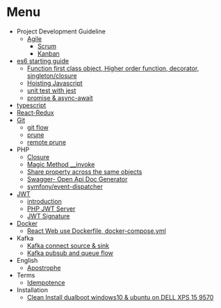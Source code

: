 # Menu

* Project Development Guideline
	* [Agile](https://github.com/harryosmar/what-do-i-learn-today/tree/master/02-07-2019#agile)
		* [Scrum](https://github.com/harryosmar/what-do-i-learn-today/tree/master/02-07-2019#scrum)
		* [Kanban](https://github.com/harryosmar/what-do-i-learn-today/tree/master/02-07-2019#kanban)
* [es6 starting guide](https://github.com/harryosmar/es6-guides-getting-started)
	* [Function first class object, Higher order function, decorator, singleton/closure](https://github.com/harryosmar/what-do-i-learn-today/blob/master/09-06-2019/readme.md)
	* [Hoisting Javascript](https://github.com/harryosmar/what-do-i-learn-today/blob/master/08-06-2019/readme.md)
	* [unit test with jest](https://github.com/harryosmar/es6-guides-getting-started/tree/jest)
	* [promise & async-await](https://github.com/harryosmar/es6-guides-getting-started/tree/promise)
* [typescript](https://github.com/harryosmar/understanding-typescript)
* [React-Redux](https://github.com/harryosmar/the-complete-react-course-with-redux)
* [Git](https://git-scm.com/)
	* [git flow](https://www.atlassian.com/git/tutorials/comparing-workflows/gitflow-workflow)
	* [prune](https://github.com/harryosmar/what-do-i-learn-today/blob/master/21-01-2019/readme.md#git-prune)
	* [remote prune](https://github.com/harryosmar/what-do-i-learn-today/blob/master/21-01-2019/readme.md#git-remote-prune)
* PHP
	* [Closure](https://github.com/harryosmar/sample-phpunit-test/blob/closure/tests/unit/CallbackTest.php)
	* [Magic Method __invoke](https://github.com/harryosmar/what-do-i-learn-today/tree/master/24-01-2019/readme.md#php-magic-method-__invoke)
	* [Share property across the same objects](https://github.com/harryosmar/what-do-i-learn-today/tree/master/15-02-2019/readme.md#share-property-across-the-same-objects)
	* [Swagger- Open Api Doc Generator](https://github.com/harryosmar/php-bootstrap/blob/swagger/readme.md)
	* [symfony/event-dispatcher](https://github.com/harryosmar/sample-phpunit-test/blob/event-manager/tests/unit/EventManagerTest.php)
* [JWT](https://jwt.io/)
	* [introduction](https://github.com/harryosmar/what-do-i-learn-today/tree/master/02-02-2019/readme.md#jwt)
	* [PHP JWT Server](https://github.com/harryosmar/php-bootstrap/tree/jwt-server)
	* [JWT Signature](https://github.com/harryosmar/sample-phpunit-test/blob/jwt-signature/tests/unit/RS256Test.php)
* [Docker](https://www.docker.com/)
    * [React Web use Dockerfile, docker-compose.yml](https://github.com/harryosmar/react-docker)
* Kafka
    * [Kafka connect source & sink](https://github.com/harryosmar/kafka-connect)
    * [Kafka pubsub and queue flow](https://github.com/harryosmar/what-do-i-learn-today/blob/master/01-05-2020/readme.md#kafka-pubsub-and-queue-flow)
* English
	* [Apostrophe](https://github.com/harryosmar/what-do-i-learn-today/blob/master/21-01-2019/readme.md#english-apostrophe)
* Terms
	* [Idempotence](https://github.com/harryosmar/what-do-i-learn-today/tree/master/05-02-2019/readme.md#idempotence)
* Installation
	* [Clean Install dualboot windows10 & ubuntu on DELL XPS 15 9570](https://github.com/harryosmar/what-do-i-learn-today/blob/master/31-08-2019/readme.md)
